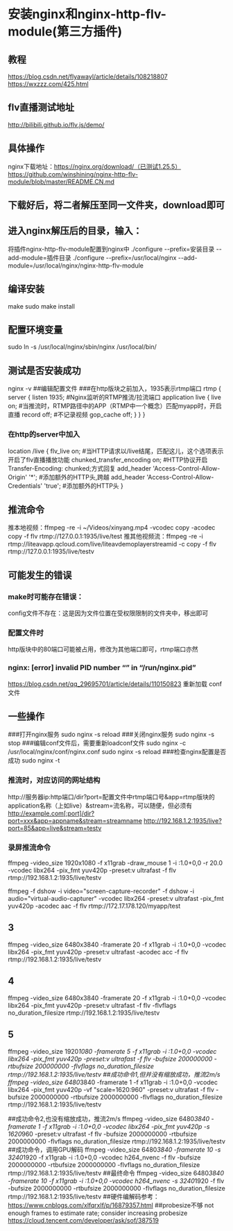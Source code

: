 # 安装nginx和nginx-http-flv-module(第三方插件)
## 教程
https://blog.csdn.net/flyawayl/article/details/108218807
https://wxzzz.com/425.html
## flv直播测试地址
http://bilibili.github.io/flv.js/demo/
## 具体操作
nginx下载地址：https://nginx.org/download/（已测试1.25.5）
https://github.com/winshining/nginx-http-flv-module/blob/master/README.CN.md
## 下载好后，将二者解压至同一文件夹，download即可
## 进入nginx解压后的目录，输入：
将插件nginx-http-flv-module配置到nginx中
./configure --prefix=安装目录 --add-module=插件目录
./configure --prefix=/usr/local/nginx  --add-module=/usr/local/nginx/nginx-http-flv-module
## 编译安装
make
sudo make install
## 配置环境变量
sudo ln -s /usr/local/nginx/sbin/nginx /usr/local/bin/
## 测试是否安装成功
nginx -v
##编辑配置文件
###在http版块之前加入，1935表示rtmp端口
rtmp {
    server {
        listen 1935; #Nginx监听的RTMP推流/拉流端口
        application live {
            live on; #当推流时，RTMP路径中的APP（RTMP中一个概念）匹配myapp时，开启直播
            record off; #不记录视频
            gop_cache off;
        }
    }
}
### 在http的server中加入
location /live {
    flv_live on; #当HTTP请求以/live结尾，匹配这儿，这个选项表示开启了flv直播播放功能
    chunked_transfer_encoding  on; #HTTP协议开启Transfer-Encoding: chunked;方式回复
    add_header 'Access-Control-Allow-Origin' '*'; #添加额外的HTTP头,跨越
    add_header 'Access-Control-Allow-Credentials' 'true'; #添加额外的HTTP头
}
## 推流命令
推本地视频：ffmpeg -re -i ~/Videos/xinyang.mp4 -vcodec copy -acodec copy -f flv rtmp://127.0.0.1:1935/live/test
推其他视频流：ffmpeg -re -i rtmp://liteavapp.qcloud.com/live/liteavdemoplayerstreamid -c copy -f flv rtmp://127.0.0.1:1935/live/testv
## 可能发生的错误
### make时可能存在错误：
config文件不存在：这是因为文件位置在受权限限制的文件夹中，移出即可
### 配置文件时
http版块中的80端口可能被占用，修改为其他端口即可，rtmp端口亦然
### nginx: [error] invalid PID number “” in “/run/nginx.pid” 
https://blog.csdn.net/qq_29695701/article/details/110150823
重新加载 conf文件
## 一些操作
###打开nginx服务
sudo nginx -s reload
###关闭nginx服务
sudo nginx -s stop
###编辑conf文件后，需要重新loadconf文件
sudo nginx -c /usr/local/nginx/conf/nginx.conf
sudo nginx -s reload
###检查nginx配置是否成功
sudo nginx -t

### 推流时，对应访问的网址结构
http://服务器ip:http端口/dir?port=配置文件中rtmp端口号&app=rtmp版块的application名称（上如live）&stream=流名称，可以随便，但必须有
http://example.com[:port]/dir?port=xxx&app=appname&stream=streamname
http://192.168.1.2:1935/live?port=85&app=live&stream=testv
### 录屏推流命令
ffmpeg -video_size 1920x1080 -f x11grab -draw_mouse 1 -i :1.0+0,0 -r 20.0 -vcodec libx264 -pix_fmt yuv420p -preset:v ultrafast -f flv rtmp://192.168.1.2:1935/live/testv

ffmpeg -f dshow -i video="screen-capture-recorder" -f dshow -i audio="virtual-audio-capturer" -vcodec libx264 -preset:v ultrafast -pix_fmt yuv420p -acodec aac -f flv rtmp://172.17.178.120/myapp/test

## 3
ffmpeg -video_size 6480x3840 -framerate 20 -f x11grab -i :1.0+0,0 -vcodec libx264 -pix_fmt yuv420p -preset:v ultrafast -acodec acc -f flv rtmp://192.168.1.2:1935/live/testv
## 4
ffmpeg -video_size 6480x3840 -framerate 20 -f x11grab -i :1.0+0,0 -vcodec libx264 -pix_fmt yuv420p -preset:v ultrafast -f flv -flvflags no_duration_filesize rtmp://192.168.1.2:1935/live/testv
## 5
ffmpeg -video_size 1920*1080 -framerate 5 -f x11grab -i :1.0+0,0 -vcodec libx264 -pix_fmt yuv420p -preset:v ultrafast -f flv -bufsize 200000000 -rtbufsize 200000000 -flvflags no_duration_filesize rtmp://192.168.1.2:1935/live/testv
##成功命令1,但并没有缩放成功，推流2m/s
ffmpeg -video_size 6480*3840 -framerate 1 -f x11grab -i :1.0+0,0 -vcodec libx264 -pix_fmt yuv420p -vf "scale=1620:960" -preset:v ultrafast -f flv -bufsize 2000000000 -rtbufsize 2000000000 -flvflags no_duration_filesize rtmp://192.168.1.2:1935/live/testv

##成功命令2,也没有缩放成功，推流2m/s
ffmpeg -video_size 6480*3840 -framerate 1 -f x11grab -i :1.0+0,0 -vcodec libx264 -pix_fmt yuv420p -s 1620*960 -preset:v ultrafast -f flv -bufsize 2000000000 -rtbufsize 2000000000 -flvflags no_duration_filesize rtmp://192.168.1.2:1935/live/testv
##成功命令，调用GPU解码
ffmpeg -video_size 6480*3840 -framerate 10 -s 3240*1920 -f x11grab -i :1.0+0,0 -vcodec h264_nvenc -f flv -bufsize 2000000000 -rtbufsize 2000000000 -flvflags no_duration_filesize rtmp://192.168.1.2:1935/live/testv
##最终命令
ffmpeg -video_size 6480*3840 -framerate 10 -f x11grab -i :1.0+0,0 -vcodec h264_nvenc -s 3240*1920 -f flv -bufsize 2000000000 -rtbufsize 2000000000 -flvflags no_duration_filesize rtmp://192.168.1.2:1935/live/testv
##硬件编解码参考：
https://www.cnblogs.com/xlfqrxlf/p/16879357.html
##probesize不够
not enough frames to estimate rate; consider increasing probesize
https://cloud.tencent.com/developer/ask/sof/387519

